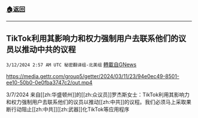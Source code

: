 ###  [:house:返回](README.md)
---


## TikTok利用其影响力和权力强制用户去联系他们的议员以推动中共的议程
`3/12/2024 2:57 AM UTC 秘密翻译组-北美组` [轉載自GNews](https://gnews.org/articles/2385963)


https://media.gettr.com/group5/getter/2024/03/11/23/94e0ec49-8501-ee10-50b0-0e0fba3747c2/out.mp4


3/7/2024  来自[[zh:华盛顿州]]的[[zh:众议员]]罗杰斯女士：TikTok利用其影响力和权力强制用户去联系他们的议员以推动[[zh:中共]]的议程。我们必须马上采取果断行动阻止[[zh:中共]][[zh:武器]]化TikTok等应用程序

